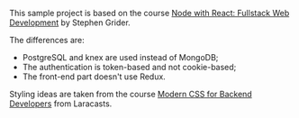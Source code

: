 This sample project is based on the course [Node with React: Fullstack Web Development](https://www.udemy.com/node-with-react-fullstack-web-development/) by Stephen Grider.

The differences are:

-   PostgreSQL and knex are used instead of MongoDB;
-   The authentication is token-based and not cookie-based;
-   The front-end part doesn't use Redux.

Styling ideas are taken from the course [Modern CSS for Backend Developers](https://laracasts.com/series/modern-css-for-backend-developers) from Laracasts.
